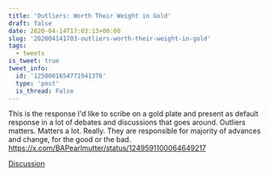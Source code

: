 ```yaml
---
title: 'Outliers: Worth Their Weight in Gold'
draft: false
date: 2020-04-14T17:03:13+00:00
slug: '202004141703-outliers-worth-their-weight-in-gold'
tags:
  - tweets
is_tweet: true
tweet_info:
  id: '1250001654771941376'
  type: 'post'
  is_thread: False
---
```




This is the response I'd like to scribe on a gold plate and present as default response in a lot of debates and discussions that goes around. Outliers matters. Matters a lot. Really. They are responsible for majority of advances and change, for the good or the bad. <https://x.com/BAPearlmutter/status/1249591100064649217>

[Discussion](https://x.com/sytelus/status/1250001654771941376)
